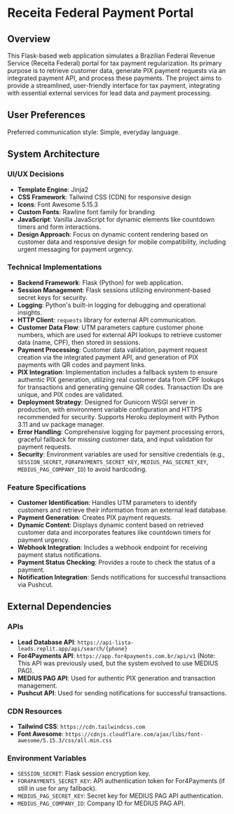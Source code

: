 # Receita Federal Payment Portal

## Overview
This Flask-based web application simulates a Brazilian Federal Revenue Service (Receita Federal) portal for tax payment regularization. Its primary purpose is to retrieve customer data, generate PIX payment requests via an integrated payment API, and process these payments. The project aims to provide a streamlined, user-friendly interface for tax payment, integrating with essential external services for lead data and payment processing.

## User Preferences
Preferred communication style: Simple, everyday language.

## System Architecture

### UI/UX Decisions
- **Template Engine**: Jinja2
- **CSS Framework**: Tailwind CSS (CDN) for responsive design
- **Icons**: Font Awesome 5.15.3
- **Custom Fonts**: Rawline font family for branding
- **JavaScript**: Vanilla JavaScript for dynamic elements like countdown timers and form interactions.
- **Design Approach**: Focus on dynamic content rendering based on customer data and responsive design for mobile compatibility, including urgent messaging for payment urgency.

### Technical Implementations
- **Backend Framework**: Flask (Python) for web application.
- **Session Management**: Flask sessions utilizing environment-based secret keys for security.
- **Logging**: Python's built-in logging for debugging and operational insights.
- **HTTP Client**: `requests` library for external API communication.
- **Customer Data Flow**: UTM parameters capture customer phone numbers, which are used for external API lookups to retrieve customer data (name, CPF), then stored in sessions.
- **Payment Processing**: Customer data validation, payment request creation via the integrated payment API, and generation of PIX payments with QR codes and payment links.
- **PIX Integration**: Implementation includes a fallback system to ensure authentic PIX generation, utilizing real customer data from CPF lookups for transactions and generating genuine QR codes. Transaction IDs are unique, and PIX codes are validated.
- **Deployment Strategy**: Designed for Gunicorn WSGI server in production, with environment variable configuration and HTTPS recommended for security. Supports Heroku deployment with Python 3.11 and uv package manager.
- **Error Handling**: Comprehensive logging for payment processing errors, graceful fallback for missing customer data, and input validation for payment requests.
- **Security**: Environment variables are used for sensitive credentials (e.g., `SESSION_SECRET`, `FOR4PAYMENTS_SECRET_KEY`, `MEDIUS_PAG_SECRET_KEY`, `MEDIUS_PAG_COMPANY_ID`) to avoid hardcoding.

### Feature Specifications
- **Customer Identification**: Handles UTM parameters to identify customers and retrieve their information from an external lead database.
- **Payment Generation**: Creates PIX payment requests.
- **Dynamic Content**: Displays dynamic content based on retrieved customer data and incorporates features like countdown timers for payment urgency.
- **Webhook Integration**: Includes a webhook endpoint for receiving payment status notifications.
- **Payment Status Checking**: Provides a route to check the status of a payment.
- **Notification Integration**: Sends notifications for successful transactions via Pushcut.

## External Dependencies

### APIs
- **Lead Database API**: `https://api-lista-leads.replit.app/api/search/{phone}`
- **For4Payments API**: `https://app.for4payments.com.br/api/v1` (Note: This API was previously used, but the system evolved to use MEDIUS PAG).
- **MEDIUS PAG API**: Used for authentic PIX generation and transaction management.
- **Pushcut API**: Used for sending notifications for successful transactions.

### CDN Resources
- **Tailwind CSS**: `https://cdn.tailwindcss.com`
- **Font Awesome**: `https://cdnjs.cloudflare.com/ajax/libs/font-awesome/5.15.3/css/all.min.css`

### Environment Variables
- `SESSION_SECRET`: Flask session encryption key.
- `FOR4PAYMENTS_SECRET_KEY`: API authentication token for For4Payments (if still in use for any fallback).
- `MEDIUS_PAG_SECRET_KEY`: Secret key for MEDIUS PAG API authentication.
- `MEDIUS_PAG_COMPANY_ID`: Company ID for MEDIUS PAG API.